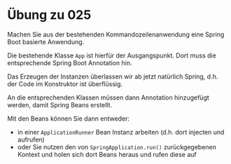 # Übung zu 025

Machen Sie aus der bestehenden Kommandozeilenanwendung eine Spring Boot basierte Anwendung.

Die bestehende Klasse `App` ist hierfür der Ausgangspunkt. Dort muss die entsprechende Spring Boot
Annotation hin. 

Das Erzeugen der Instanzen überlassen wir ab jetzt natürlich Spring, d.h. der Code im Konstruktor
ist überflüssig.

An die entsprechenden Klassen müssen dann Annotation hinzugefügt werden, damit Spring Beans erstellt.

Mit den Beans können Sie dann entweder:
* in einer `ApplicationRunner` Bean Instanz arbeiten (d.h. dort injecten und aufrufen)
* oder Sie nutzen den von `SpringApplication.run()` zurückgegebenen Kontext und holen sich dort
Beans heraus und rufen diese auf
